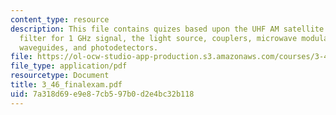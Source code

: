 ```yaml
---
content_type: resource
description: This file contains quizes based upon the UHF AM satellite radio, Bragg
  filter for 1 GHz signal, the light source, couplers, microwave modulator, strip/channel
  waveguides, and photodetectors.
file: https://ol-ocw-studio-app-production.s3.amazonaws.com/courses/3-46-photonic-materials-and-devices-spring-2006/7a318d69e9e87cb597b0d2e4bc32b118_3_46_finalexam.pdf
file_type: application/pdf
resourcetype: Document
title: 3_46_finalexam.pdf
uid: 7a318d69-e9e8-7cb5-97b0-d2e4bc32b118
---
```

